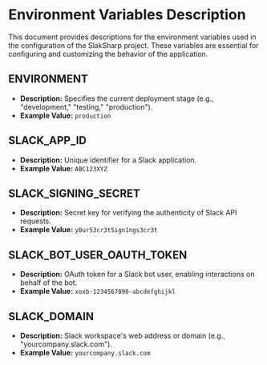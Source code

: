 # Environment Variables Description

This document provides descriptions for the environment variables used in the configuration of the SlakSharp project. These variables are essential for configuring and customizing the behavior of the application.

## ENVIRONMENT

- **Description:**  Specifies the current deployment stage (e.g., "development," "testing," "production").
- **Example Value:** `production`

## SLACK_APP_ID

- **Description:**  Unique identifier for a Slack application.
- **Example Value:** `ABC123XYZ`

## SLACK_SIGNING_SECRET

- **Description:** Secret key for verifying the authenticity of Slack API requests.
- **Example Value:** `y0ur53cr3t5ign1ngs3cr3t`

## SLACK_BOT_USER_OAUTH_TOKEN

- **Description:** OAuth token for a Slack bot user, enabling interactions on behalf of the bot.
- **Example Value:** `xoxb-1234567890-abcdefghijkl`

## SLACK_DOMAIN

- **Description:** Slack workspace's web address or domain (e.g., "yourcompany.slack.com").
- **Example Value:** `yourcompany.slack.com`


